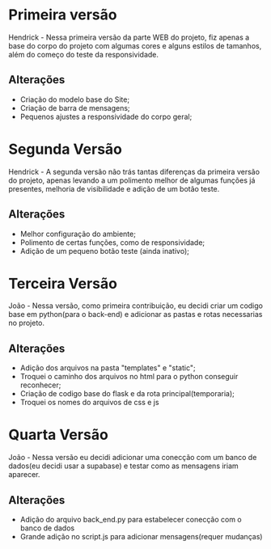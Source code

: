# Primeira versão
Hendrick - Nessa primeira versão da parte WEB do projeto, fiz apenas a base do corpo do projeto com algumas cores e alguns estilos de tamanhos, além do começo do teste da responsividade.

## Alterações
- Criação do modelo base do Site;
- Criação de barra de mensagens;
- Pequenos ajustes a responsividade do corpo geral;

# Segunda Versão
Hendrick - A segunda versão não trás tantas diferenças da primeira versão do projeto, apenas levando a um polimento melhor de algumas funções já presentes, melhoria de visibilidade e adição de um botão teste.

## Alterações
- Melhor configuração do ambiente;
- Polimento de certas funções, como de responsividade;
- Adição de um pequeno botão teste (ainda inativo);

# Terceira Versão
João - Nessa versão, como primeira contribuição, eu decidi criar um codigo base em python(para o back-end) e adicionar as pastas e rotas necessarias no projeto.

## Alterações
- Adição dos arquivos na pasta "templates" e "static";
- Troquei o caminho dos arquivos no html para o python conseguir reconhecer;
- Criação de codigo base do flask e da rota principal(temporaria);
- Troquei os nomes do arquivos de css e js

# Quarta Versão
João - Nessa versão eu decidi adicionar uma conecção com um banco de dados(eu decidi usar a supabase) e testar como as mensagens iriam aparecer.

## Alterações
- Adição do arquivo back_end.py para estabelecer conecção com o banco de dados
- Grande adição no script.js para adicionar mensagens(requer mudanças)